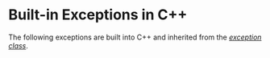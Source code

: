 # Built-in Exceptions in C++
The following exceptions are built into C++ and inherited from the [_exception class_](https://en.cppreference.com/w/cpp/error/exception).

